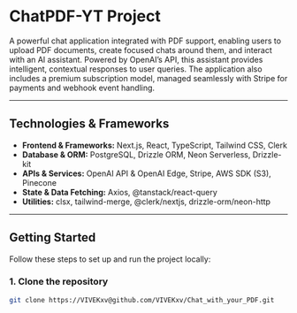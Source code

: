 # ChatPDF-YT Project

A powerful chat application integrated with PDF support, enabling users to upload PDF documents, create focused chats around them, and interact with an AI assistant. Powered by OpenAI’s API, this assistant provides intelligent, contextual responses to user queries. The application also includes a premium subscription model, managed seamlessly with Stripe for payments and webhook event handling.

---

## Technologies & Frameworks

- **Frontend & Frameworks:** Next.js, React, TypeScript, Tailwind CSS, Clerk  
- **Database & ORM:** PostgreSQL, Drizzle ORM, Neon Serverless, Drizzle-kit  
- **APIs & Services:** OpenAI API & OpenAI Edge, Stripe, AWS SDK (S3), Pinecone  
- **State & Data Fetching:** Axios, @tanstack/react-query  
- **Utilities:** clsx, tailwind-merge, @clerk/nextjs, drizzle-orm/neon-http

---

## Getting Started

Follow these steps to set up and run the project locally:

### 1. Clone the repository

```bash
git clone https://VIVEKxv@github.com/VIVEKxv/Chat_with_your_PDF.git
